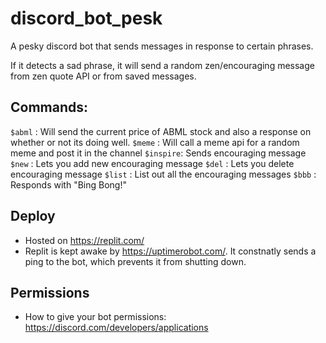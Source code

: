 # discord_bot_pesk
A pesky discord bot that sends messages in response to certain phrases.

If it detects a sad phrase, it will send a random zen/encouraging message from zen quote API or from saved messages.

## Commands: 
`$abml` : Will send the current price of ABML stock and also a response on whether or not its doing well.
`$meme` : Will call a meme api for a random meme and post it in the channel
`$inspire`: Sends encouraging message
`$new` : Lets you add new encouraging message
`$del` : Lets you delete encouraging message
`$list` : List out all the encouraging messages
`$bbb` : Responds with "Bing Bong!"

## Deploy
- Hosted on https://replit.com/
- Replit is kept awake by https://uptimerobot.com/. It constnatly sends a ping to the bot, which prevents it from shutting down.
  
## Permissions
- How to give your bot permissions: https://discord.com/developers/applications
